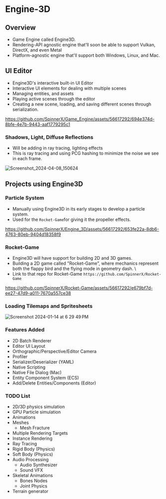 # Engine-3D

## Overview
* Game Engine called Engine3D.
* Rendering-API agnostic engine that'll soon be able to support Vulkan, DirectX, and even Metal
* Platform-agnostic engine that'll support both Windows, Linux, and Mac.

## UI Editor
* Engine3D's interactive built-in UI Editor
* Interactive UI elements for dealing with multiple scenes
* Managing entities, and assets
* Playing active scenes through the editor
* Creating a new scene, loading, and saving different scenes through serialization.

https://github.com/SpinnerX/Game_Engine/assets/56617292/694e374d-8bfe-4e7b-9443-aaf1779295c1


### Shadows, Light, Diffuse Reflections
* Will be adding in ray tracing, lighting effects
* This is ray tracing and using PCG hashing to minimize the noise we see in each frame.

![Screenshot_2024-04-08_150624](https://github.com/SpinnerX/Engine_3D/assets/56617292/2518012c-a38f-4712-b818-90260ef1a768)

## Projects using Engine3D

### Particle System
* Manually using Engine3D in its early stages to develop a particle system.
* Used for the `Rocket-Game`for giving it the propeller effects.

https://github.com/SpinnerX/Engine_3D/assets/56617292/653fe22a-8db6-4763-80eb-9404d18358f9

### Rocket-Game
* Engine3D will have support for building 2D and 3D games.
* Building a 2D game called "Rocket-Game", where mechanics represent both the flappy bird and the flying mode in geometry dash. \
* Link to that repo for Rocket-Game `https://github.com/SpinnerX/Rocket-Game`

https://github.com/SpinnerX/Rocket-Game/assets/56617292/e679bf7d-ee27-47d9-a011-7670a557ce38

### Loading Tilemaps and Spritesheets
![Screenshot 2024-01-14 at 6 29 49 PM](https://github.com/SpinnerX/Game_Engine/assets/56617292/dcd2f9c1-b4e1-408b-bb18-3cb7ce9a13ef)

### Features Added
* 2D Batch Renderer
* Editor UI Layout
* Orthographic/Perspective/Editor Camera
* Profiler
* Serializer/Deserializer (YAML)
* Native Scripting
* Native File Dialog (Mac)
* Entity Component System (ECS)
* Add/Delete Entities/Components (Editor)

### TODO List
* 2D/3D physics simulation
* GPU Particle simulation
* Animations
* Meshes
   * Mesh Fracture
* Multiple Rendering Targets
* Instance Rendering
* Ray Tracing
* Rigid Body (Physics)
* Soft Body (Physics)
* Audio Processing
   * Audio Synthesizer
   * Sound VFX
* Skeletal Animations
   * Bones Nodes
   * Joint Physics
* Terrain generator
